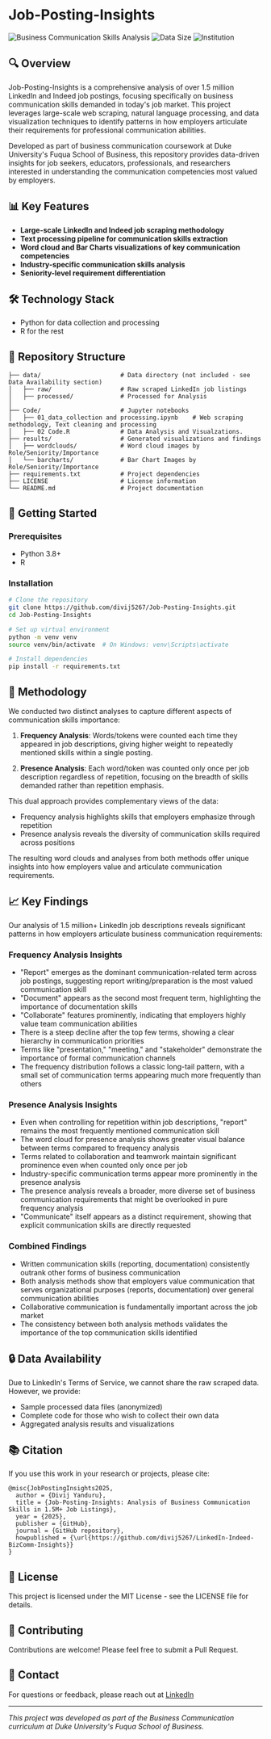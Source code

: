 # Job-Posting-Insights

![Business Communication Skills Analysis](https://img.shields.io/badge/Analysis-Business%20Communication-blue)
![Data Size](https://img.shields.io/badge/Data-1.5M%2B%20Jobs-green)
![Institution](https://img.shields.io/badge/Institution-Duke%20Fuqua-darkblue)

## 🔍 Overview

Job-Posting-Insights is a comprehensive analysis of over 1.5 million LinkedIn and Indeed job postings, focusing specifically on business communication skills demanded in today's job market. This project leverages large-scale web scraping, natural language processing, and data visualization techniques to identify patterns in how employers articulate their requirements for professional communication abilities.

Developed as part of business communication coursework at Duke University's Fuqua School of Business, this repository provides data-driven insights for job seekers, educators, professionals, and researchers interested in understanding the communication competencies most valued by employers.

## 📊 Key Features

- **Large-scale LinkedIn and Indeed job scraping methodology**
- **Text processing pipeline for communication skills extraction**
- **Word cloud and Bar Charts visualizations of key communication competencies**
- **Industry-specific communication skills analysis**
- **Seniority-level requirement differentiation**

## 🛠️ Technology Stack

- Python for data collection and processing
- R for the rest
  
## 📂 Repository Structure

```
├── data/                      # Data directory (not included - see Data Availability section)
│   ├── raw/                   # Raw scraped LinkedIn job listings
│   ├── processed/             # Processed for Analysis
│   
├── Code/                      # Jupyter notebooks
│   ├── 01_data_collection and processing.ipynb    # Web scraping methodology, Text cleaning and processing   
│   ├── 02 Code.R              # Data Analysis and Visualzations.
├── results/                   # Generated visualizations and findings
│   ├── wordclouds/            # Word cloud images by Role/Seniority/Importance
│   └── barcharts/             # Bar Chart Images by Role/Seniority/Importance
├── requirements.txt           # Project dependencies
├── LICENSE                    # License information
└── README.md                  # Project documentation
```

## 🚀 Getting Started

### Prerequisites

- Python 3.8+
- R

### Installation

```bash
# Clone the repository
git clone https://github.com/divij5267/Job-Posting-Insights.git
cd Job-Posting-Insights

# Set up virtual environment
python -m venv venv
source venv/bin/activate  # On Windows: venv\Scripts\activate

# Install dependencies
pip install -r requirements.txt
```

## 🔬 Methodology

We conducted two distinct analyses to capture different aspects of communication skills importance:

1. **Frequency Analysis**: Words/tokens were counted each time they appeared in job descriptions, giving higher weight to repeatedly mentioned skills within a single posting.

2. **Presence Analysis**: Each word/token was counted only once per job description regardless of repetition, focusing on the breadth of skills demanded rather than repetition emphasis.

This dual approach provides complementary views of the data:
- Frequency analysis highlights skills that employers emphasize through repetition
- Presence analysis reveals the diversity of communication skills required across positions

The resulting word clouds and analyses from both methods offer unique insights into how employers value and articulate communication requirements.


## 📈 Key Findings

Our analysis of 1.5 million+ LinkedIn job descriptions reveals significant patterns in how employers articulate business communication requirements:

### Frequency Analysis Insights
- "Report" emerges as the dominant communication-related term across job postings, suggesting report writing/preparation is the most valued communication skill
- "Document" appears as the second most frequent term, highlighting the importance of documentation skills
- "Collaborate" features prominently, indicating that employers highly value team communication abilities
- There is a steep decline after the top few terms, showing a clear hierarchy in communication priorities
- Terms like "presentation," "meeting," and "stakeholder" demonstrate the importance of formal communication channels
- The frequency distribution follows a classic long-tail pattern, with a small set of communication terms appearing much more frequently than others

### Presence Analysis Insights
- Even when controlling for repetition within job descriptions, "report" remains the most frequently mentioned communication skill
- The word cloud for presence analysis shows greater visual balance between terms compared to frequency analysis
- Terms related to collaboration and teamwork maintain significant prominence even when counted only once per job
- Industry-specific communication terms appear more prominently in the presence analysis
- The presence analysis reveals a broader, more diverse set of business communication requirements that might be overlooked in pure frequency analysis
- "Communicate" itself appears as a distinct requirement, showing that explicit communication skills are directly requested

### Combined Findings
- Written communication skills (reporting, documentation) consistently outrank other forms of business communication
- Both analysis methods show that employers value communication that serves organizational purposes (reports, documentation) over general communication abilities
- Collaborative communication is fundamentally important across the job market
- The consistency between both analysis methods validates the importance of the top communication skills identified


## 🔒 Data Availability

Due to LinkedIn's Terms of Service, we cannot share the raw scraped data. However, we provide:
- Sample processed data files (anonymized)
- Complete code for those who wish to collect their own data
- Aggregated analysis results and visualizations

## 📚 Citation

If you use this work in your research or projects, please cite:

```
@misc{JobPostingInsights2025,
  author = {Divij Yanduru},
  title = {Job-Posting-Insights: Analysis of Business Communication Skills in 1.5M+ Job Listings},
  year = {2025},
  publisher = {GitHub},
  journal = {GitHub repository},
  howpublished = {\url{https://github.com/divij5267/LinkedIn-Indeed-BizComm-Insights}}
}
```

## 📝 License

This project is licensed under the MIT License - see the LICENSE file for details.

## 🤝 Contributing

Contributions are welcome! Please feel free to submit a Pull Request.

## 📧 Contact

For questions or feedback, please reach out at [LinkedIn](https://www.linkedin.com/in/divijyanduru)

---

*This project was developed as part of the Business Communication curriculum at Duke University's Fuqua School of Business.*
